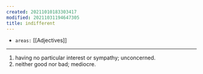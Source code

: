 ```yaml
---
created: 20211010183303417
modified: 20211031194647305
title: indifferent
---
```


- `areas:` [[Adjectives]]

---

1.  having no particular interest or sympathy; unconcerned.
2.  neither good nor bad; mediocre.

